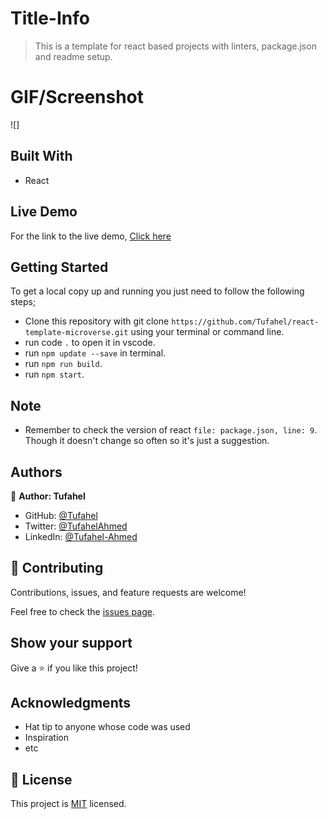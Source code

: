# Title-Info
> This is a template for react based projects with linters, package.json and readme setup.

# GIF/Screenshot
![]

## Built With
- React

## Live Demo
For the link to the live demo, [Click here]()

## Getting Started
To get a local copy up and running you just need to follow the following steps;
- Clone this repository with
git clone `https://github.com/Tufahel/react-template-microverse.git` using your terminal or command line.
- run code `.` to open it in vscode.
- run `npm update --save` in terminal.
- run `npm run build`.
- run `npm start`.

## Note
- Remember to check the version of react `file: package.json, line: 9`. Though it doesn't change so often so it's just a suggestion.

## Authors

👤 **Author: Tufahel**

- GitHub: [@Tufahel](https://github.com/Tufahel)
- Twitter: [@TufahelAhmed](https://twitter.com/TufahelAhmed)
- LinkedIn: [@Tufahel-Ahmed](https://www.linkedin.com/in/tufahel-ahmed/)

## 🤝 Contributing

Contributions, issues, and feature requests are welcome!

Feel free to check the [issues page](../../issues/).

## Show your support

Give a ⭐️ if you like this project!

## Acknowledgments

- Hat tip to anyone whose code was used
- Inspiration
- etc

## 📝 License

This project is [MIT](./MIT.md) licensed.
